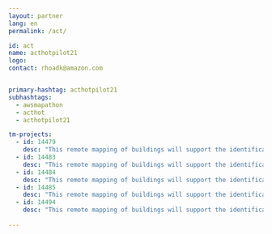 ```yaml
---
layout: partner
lang: en
permalink: /act/

id: act
name: acthotpilot21
logo: 
contact: rhoadk@amazon.com


primary-hashtag: acthotpilot21
subhashtags:
  - awsmapathon
  - acthot
  - acthotpilot21

tm-projects:
  - id: 14479
    desc: "This remote mapping of buildings will support the identification and characterization of settlements, as well as the implementation of planned activities and largely the generation of data for humanitarian activities."
  - id: 14483
    desc: "This remote mapping of buildings will support the identification and characterization of settlements, as well as the implementation of planned activities and largely the generation of data for humanitarian activities."
  - id: 14484
    desc: "This remote mapping of buildings will support the identification and characterization of settlements, as well as the implementation of planned activities and largely the generation of data for humanitarian activities."
  - id: 14485
    desc: "This remote mapping of buildings will support the identification and characterization of settlements, as well as the implementation of planned activities and largely the generation of data for humanitarian activities."
  - id: 14494
    desc: "This remote mapping of buildings will support the identification and characterization of settlements, as well as the implementation of planned activities and largely the generation of data for humanitarian activities."
    
---
```

